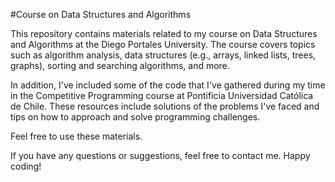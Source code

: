 #Course on Data Structures and Algorithms

This repository contains materials related to my course on Data Structures and Algorithms at the Diego Portales University. The course covers topics such as algorithm analysis, data structures (e.g., arrays, linked lists, trees, graphs), sorting and searching algorithms, and more.

In addition, I've included some of the code that I've gathered during my time in the Competitive Programming course at Pontificia Universidad Católica de Chile. These resources include solutions of the problems I've faced and tips on how to approach and solve programming challenges.

Feel free to use these materials.

If you have any questions or suggestions, feel free to contact me. Happy coding!
